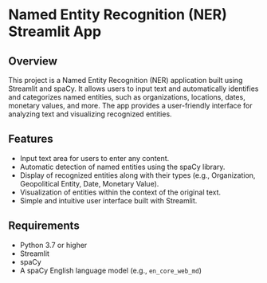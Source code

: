 # Named Entity Recognition (NER) Streamlit App

## Overview

This project is a Named Entity Recognition (NER) application built using Streamlit and spaCy. It allows users to input text and automatically identifies and categorizes named entities, such as organizations, locations, dates, monetary values, and more. The app provides a user-friendly interface for analyzing text and visualizing recognized entities.

## Features

- Input text area for users to enter any content.
- Automatic detection of named entities using the spaCy library.
- Display of recognized entities along with their types (e.g., Organization, Geopolitical Entity, Date, Monetary Value).
- Visualization of entities within the context of the original text.
- Simple and intuitive user interface built with Streamlit.

## Requirements

- Python 3.7 or higher
- Streamlit
- spaCy
- A spaCy English language model (e.g., `en_core_web_md`)

